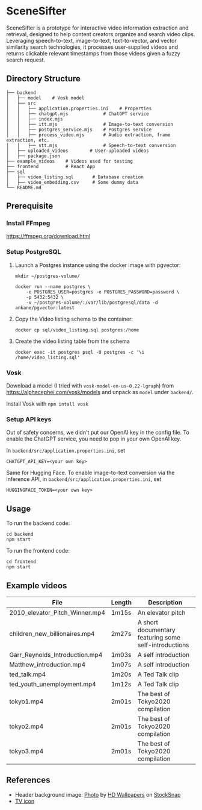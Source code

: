 # SceneSifter
SceneSifter is a prototype for interactive video information extraction and retrieval, designed to help content creators organize and search video clips. Leveraging speech-to-text, image-to-text, text-to-vector, and vector similarity search technologies, it processes user-supplied videos and returns clickable relevant timestamps from those videos given a fuzzy search request. 

## Directory Structure
```
├── backend
│   ├── model    # Vosk model
│   ├── src
│   │   ├── application.properties.ini    # Properties
│   │   ├── chatgpt.mjs             # ChatGPT service
│   │   ├── index.mjs    
│   │   ├── itt.mjs                 # Image-to-text conversion
│   │   ├── postgres_service.mjs    # Postgres service
│   │   ├── process_video.mjs       # Audio extraction, frame extraction, etc.
│   │   ├── stt.mjs                 # Speech-to-text conversion
│   ├── uploaded_videos        # User-uploaded videos
│   ├── package.json
├── example_videos    # Videos used for testing
├── frontend          # React App
├── sql
│   ├── video_listing.sql       # Database creation
│   ├── video_embedding.csv     # Some dummy data
└── README.md
```

## Prerequisite
### Install FFmpeg
https://ffmpeg.org/download.html

### Setup PostgreSQL
1. Launch a Postgres instance using the docker image with pgvector:
    ```
    mkdir ~/postgres-volume/

    docker run --name postgres \
        -e POSTGRES_USER=postgres -e POSTGRES_PASSWORD=password \
        -p 5432:5432 \
        -v ~/postgres-volume/:/var/lib/postgresql/data -d ankane/pgvector:latest
    ```

2. Copy the Video listing schema to the container:
    ```
    docker cp sql/video_listing.sql postgres:/home
    ```

3. Create the video listing table from the schema
    ```
    docker exec -it postgres psql -U postgres -c '\i /home/video_listing.sql'
    ```
    
### Vosk
Download a model (I tried with `vosk-model-en-us-0.22-lgraph`) from https://alphacephei.com/vosk/models and unpack as `model` under `backend/`.

Install Vosk with `npm intall vosk`


### Setup API keys

Out of safety concerns, we didn't put our OpenAI key in the config file. To enable the ChatGPT service, you need to pop in your own OpenAI key.

In `backend/src/application.properties.ini`, set
``` 
CHATGPT_API_KEY=<your own key>
```

Same for Hugging Face. To enable image-to-text conversion via the inference API, in `backend/src/application.properties.ini`, set
```
HUGGINGFACE_TOKEN=<your own key>
```


## Usage
To run the backend code:
```
cd backend
npm start
```

To run the frontend code:
```
cd frontend
npm start
```

## Example videos
| File  | Length | Description | 
| ------------- | ------------- | ----------- |
| 2010_elevator_Pitch_Winner.mp4|  1m15s | An elevator pitch |
| children_new_billionaires.mp4  | 2m27s  | A short documentary featuring some self-introductions |
| Garr_Reynolds_Introduction.mp4 | 1m03s | A self introduction |
| Matthew_introduction.mp4 | 1m07s | A self introduction |
| ted_talk.mp4 | 1m20s | A Ted Talk clip |
| ted_youth_unemployment.mp4 | 1m12s | A Ted Talk clip |
| tokyo1.mp4 | 2m01s | The best of Tokyo2020 compilation |
| tokyo2.mp4 | 2m01s | The best of Tokyo2020 compilation |
| tokyo3.mp4 | 2m01s | The best of Tokyo2020 compilation |


## References
* Header background image: <a href="https://stocksnap.io/photo/colorful-bokeh-FSOBBNPKKZ">Photo</a> by <a href="https://stocksnap.io/author/hdwallpapers">HD Wallpapers</a> on <a href="https://stocksnap.io">StockSnap</a>
* [TV icon](https://pixabay.com/illustrations/tv-ancient-appliance-retro-screen-7794355/)
